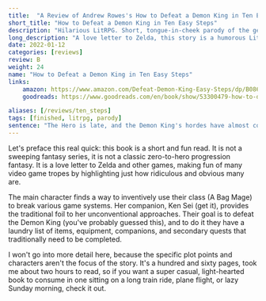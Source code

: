 ```yaml
---
title:  "A Review of Andrew Rowes's How to Defeat a Demon King in Ten Easy Steps. Hilarious love letter to Zelda."
short_title: "How to Defeat a Demon King in Ten Easy Steps"
description: "Hilarious LitRPG. Short, tongue-in-cheek parody of the genre, it's great fun."
long_description: "A love letter to Zelda, this story is a humorous LitRPG take on if an actual video game story came to life."
date: 2022-01-12
categories: [reviews]
review: B
weight: 24
name: "How to Defeat a Demon King in Ten Easy Steps"
links:
    amazon: https://www.amazon.com/Defeat-Demon-King-Easy-Steps/dp/B086R4N2YC
    goodreads: https://www.goodreads.com/en/book/show/53300479-how-to-defeat-a-demon-king-in-ten-easy-steps

aliases: [/reviews/ten_steps]
tags: [finished, litrpg, parody]
sentence: "The Hero is late, and the Demon King's hordes have almost conquered humanity."
---
```



Let's preface this real quick: this book is a short and fun read. It is not a sweeping fantasy series, it is not a classic zero-to-hero progression fantasy. It is a love letter to Zelda and other games, making fun of many video game tropes by highlighting just how ridiculous and obvious many are.

The main character finds a way to inventively use their class (A Bag Mage) to break various game systems. Her companion, Ken Sei (get it), provides the traditional foil to her unconventional approaches. Their goal is to defeat the Demon King (you've probably guessed this), and to do it they have a laundry list of items, equipment, companions, and secondary quests that traditionally need to be completed.

I won't go into more detail here, because the specific plot points and characters aren't the focus of the story. It's a hundred and sixty pages, took me about two hours to read, so if you want a super casual, light-hearted book to consume in one sitting on a long train ride, plane flight, or lazy Sunday morning, check it out.